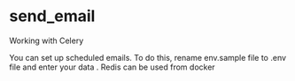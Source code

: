 # send_email
Working with Celery

You can set up scheduled emails. To do this, rename env.sample file to .env file and enter your data . Redis can be used from docker
